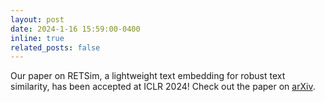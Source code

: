 ```yaml
---
layout: post
date: 2024-1-16 15:59:00-0400
inline: true
related_posts: false
---
```


Our paper on RETSim, a lightweight text embedding for robust text similarity, has been accepted at ICLR 2024! Check out the paper on <a href='https://arxiv.org/abs/2311.17264'>arXiv</a>.